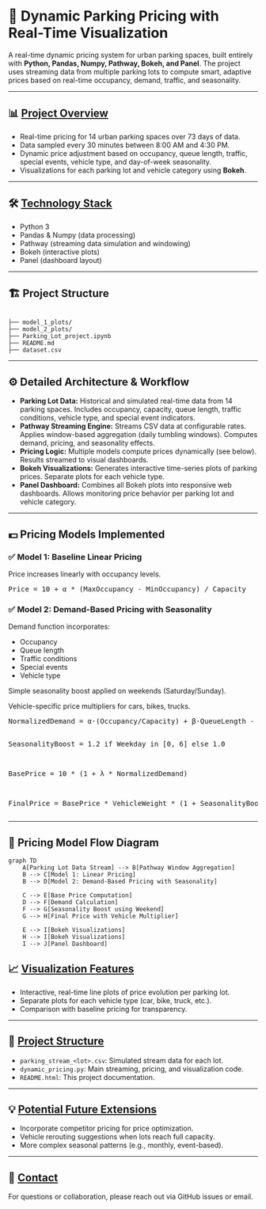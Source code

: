 <h1>🚗 Dynamic Parking Pricing with Real-Time Visualization</h1>

<p>
A real-time dynamic pricing system for urban parking spaces, built entirely with <b>Python, Pandas, Numpy, Pathway, Bokeh, and Panel</b>. 
The project uses streaming data from multiple parking lots to compute smart, adaptive prices based on real-time occupancy, demand, traffic, and seasonality.
</p>

<hr>

<h2>📊 <u>Project Overview</u></h2>

<ul>
    <li>Real-time pricing for 14 urban parking spaces over 73 days of data.</li>
    <li>Data sampled every 30 minutes between 8:00 AM and 4:30 PM.</li>
    <li>Dynamic price adjustment based on occupancy, queue length, traffic, special events, vehicle type, and day-of-week seasonality.</li>
    <li>Visualizations for each parking lot and vehicle category using <b>Bokeh</b>.</li>
</ul>

<hr>

<h2>🛠 <u>Technology Stack</u></h2>

<ul>
    <li>Python 3</li>
    <li>Pandas & Numpy (data processing)</li>
    <li>Pathway (streaming data simulation and windowing)</li>
    <li>Bokeh (interactive plots)</li>
    <li>Panel (dashboard layout)</li>
</ul>

<hr>

## 🏗️ Project Structure

```

├── model_1_plots/                 
├── model_2_plots/     
├── Parking_Lot_project.ipynb
├── README.md
├── dataset.csv

```

<hr>

<h2>⚙️ Detailed Architecture & Workflow</h2>
<ul>
<li><strong>Parking Lot Data:</strong> Historical and simulated real-time data from 14 parking spaces. Includes occupancy, capacity, queue length, traffic conditions, vehicle type, and special event indicators.</li>
<li><strong>Pathway Streaming Engine:</strong> Streams CSV data at configurable rates. Applies window-based aggregation (daily tumbling windows). Computes demand, pricing, and seasonality effects.</li>
<li><strong>Pricing Logic:</strong> Multiple models compute prices dynamically (see below). Results streamed to visual dashboards.</li>
<li><strong>Bokeh Visualizations:</strong> Generates interactive time-series plots of parking prices. Separate plots for each vehicle type.</li>
<li><strong>Panel Dashboard:</strong> Combines all Bokeh plots into responsive web dashboards. Allows monitoring price behavior per parking lot and vehicle category.</li>
</ul>

<hr>

<h2>💵 Pricing Models Implemented</h2>

<h3>✅ Model 1: Baseline Linear Pricing</h3>
<p>Price increases linearly with occupancy levels.</p>
<pre>
Price = 10 + α * (MaxOccupancy - MinOccupancy) / Capacity
</pre>

<h3>✅ Model 2: Demand-Based Pricing with Seasonality</h3>
<p>Demand function incorporates:</p>
<ul>
<li>Occupancy</li>
<li>Queue length</li>
<li>Traffic conditions</li>
<li>Special events</li>
<li>Vehicle type</li>
</ul>
<p>Simple seasonality boost applied on weekends (Saturday/Sunday).</p>
<p>Vehicle-specific price multipliers for cars, bikes, trucks.</p>
<pre>
NormalizedDemand = α·(Occupancy/Capacity) + β·QueueLength - γ·Traffic + δ·SpecialDay

SeasonalityBoost = 1.2 if Weekday in [0, 6] else 1.0

BasePrice = 10 * (1 + λ * NormalizedDemand)

FinalPrice = BasePrice * VehicleWeight * (1 + SeasonalityBoost)
</pre>

<hr>

## 🧉 Pricing Model Flow Diagram
```mermaid
graph TD
    A[Parking Lot Data Stream] --> B[Pathway Window Aggregation]
    B --> C[Model 1: Linear Pricing]
    B --> D[Model 2: Demand-Based Pricing with Seasonality]

    C --> E[Base Price Computation]
    D --> F[Demand Calculation]
    F --> G[Seasonality Boost using Weekend]
    G --> H[Final Price with Vehicle Multiplier]

    E --> I[Bokeh Visualizations]
    H --> I[Bokeh Visualizations]
    I --> J[Panel Dashboard]
```


<h2>📈 <u>Visualization Features</u></h2>

<ul>
    <li>Interactive, real-time line plots of price evolution per parking lot.</li>
    <li>Separate plots for each vehicle type (car, bike, truck, etc.).</li>
    <li>Comparison with baseline pricing for transparency.</li>
</ul>

<hr>

<h2>📁 <u>Project Structure</u></h2>

<ul>
    <li><code>parking_stream_&lt;lot&gt;.csv</code>: Simulated stream data for each lot.</li>
    <li><code>dynamic_pricing.py</code>: Main streaming, pricing, and visualization code.</li>
    <li><code>README.html</code>: This project documentation.</li>
</ul>

<hr>

<h2>💡 <u>Potential Future Extensions</u></h2>

<ul>
    <li>Incorporate competitor pricing for price optimization.</li>
    <li>Vehicle rerouting suggestions when lots reach full capacity.</li>
    <li>More complex seasonal patterns (e.g., monthly, event-based).</li>
</ul>

<hr>

<h2>📝 <u>Contact</u></h2>

<p>For questions or collaboration, please reach out via GitHub issues or email.</p>
